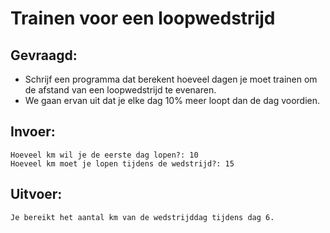 # Trainen voor een loopwedstrijd

## Gevraagd:

* Schrijf een programma dat berekent hoeveel dagen je moet trainen om de afstand van een loopwedstrijd te evenaren.
* We gaan ervan uit dat je elke dag 10% meer loopt dan de dag voordien.

## Invoer:
```
Hoeveel km wil je de eerste dag lopen?: 10
Hoeveel km moet je lopen tijdens de wedstrijd?: 15
```

## Uitvoer:

```
Je bereikt het aantal km van de wedstrijddag tijdens dag 6.
```
